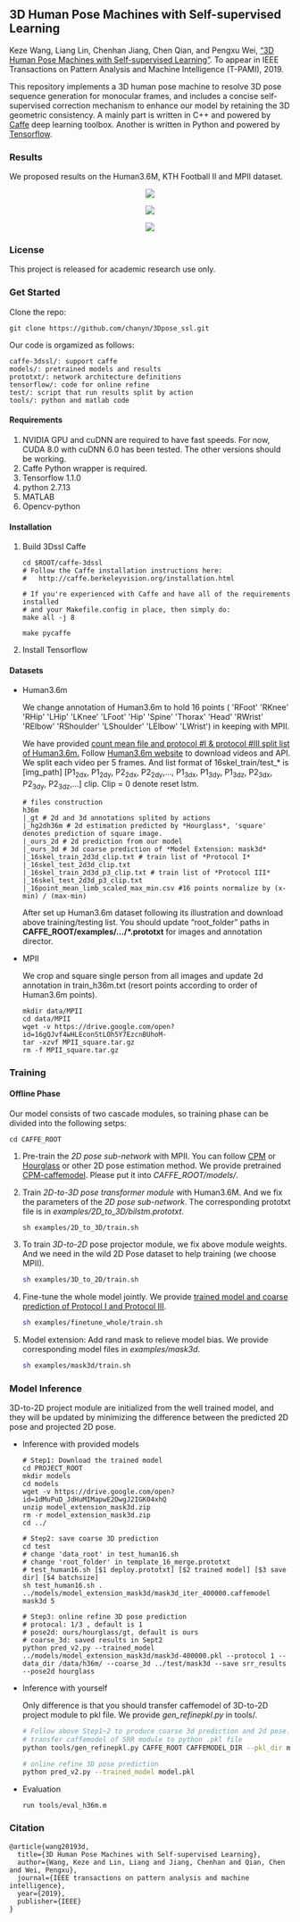 ## 3D Human Pose Machines with Self-supervised Learning

Keze Wang, Liang Lin, Chenhan Jiang, Chen Qian, and Pengxu Wei, [“3D Human Pose Machines with Self-supervised Learning”](https://arxiv.org/abs/1901.03798). To appear in IEEE Transactions on Pattern Analysis and Machine Intelligence (T-PAMI), 2019.

This repository implements a 3D human pose machine to resolve 3D pose sequence generation for monocular frames, and includes a concise self-supervised correction mechanism to enhance our model by retaining the 3D geometric consistency. A mainly part is written in C++ and powered by [Caffe](https://github.com/BVLC/caffe) deep learning toolbox. Another is written in Python and powered by [Tensorflow](https://github.com/tensorflow/tensorflow).

### Results

We proposed results on the Human3.6M, KTH Football II and MPII dataset.

<p align="center">
    <img src=http://www.sysu-hcp.net/wp-content/uploads/2019/01/WeChat-Screenshot_20190111210435.png>
</p>

<p align="center">
    <img src="http://www.sysu-hcp.net/wp-content/uploads/2019/01/WeChat-Screenshot_20190111210519.png">
</p>

<p align="center">
    <img src="http://www.sysu-hcp.net/wp-content/uploads/2019/01/WeChat-Screenshot_20190111210546.png">
</p>



### License

This project is released for academic research use only.

### Get Started

Clone the repo:

```
git clone https://github.com/chanyn/3Dpose_ssl.git
```

Our code is orgamized as follows:

```
caffe-3dssl/: support caffe
models/: pretrained models and results
prototxt/: network architecture definitions
tensorflow/: code for online refine 
test/: script that run results split by action 
tools/: python and matlab code 
```

#### Requirements

1. NVIDIA GPU and cuDNN are required to have fast speeds. For now, CUDA 8.0 with cuDNN 6.0 has been tested. The other versions should be working.
2. Caffe Python wrapper is required. 
3. Tensorflow 1.1.0
4. python 2.7.13
5. MATLAB
6. Opencv-python

#### Installation

1. Build 3Dssl Caffe

   ```
   cd $ROOT/caffe-3dssl
   # Follow the Caffe installation instructions here:
   #   http://caffe.berkeleyvision.org/installation.html
   
   # If you're experienced with Caffe and have all of the requirements installed
   # and your Makefile.config in place, then simply do:
   make all -j 8
   
   make pycaffe
   ```

2. Install Tensorflow

#### Datasets

+ Human3.6m

  We change annotation of Human3.6m to hold 16 points ( 'RFoot' 'RKnee' 'RHip' 'LHip' 'LKnee' 'LFoot' 'Hip' 'Spine' 'Thorax' 'Head' 'RWrist' 'RElbow'  'RShoulder' 'LShoulder' 'LElbow' 'LWrist') in keeping with MPII. 

  We have provided [count mean file and protocol #I & protocol #III split list of Human3.6m.](https://drive.google.com/open?id=1uXy_BdfS8nt6dghSI6gDqWmcB84_jl3o) Follow [Human3.6m website](http://vision.imar.ro/human3.6m/description.php) to download videos and API. We split each video per 5 frames.  And list format of 16skel_train/test_* is [img_path] [P1<sub>2dx</sub>, P1<sub>2dy</sub>, P2<sub>2dx</sub>, P2<sub>2dy</sub>,..., P1<sub>3dx</sub>, P1<sub>3dy</sub>, P1<sub>3dz</sub>, P2<sub>3dx</sub>, P2<sub>3dy</sub>, P2<sub>3dz</sub>,...] clip. Clip = 0 denote reset lstm.

  ```shell
  # files construction
  h36m
  |_gt # 2d and 3d annotations splited by actions
  |_hg2dh36m # 2d estimation predicted by *Hourglass*, 'square' denotes prediction of square image. 
  |_ours_2d # 2d prediction from our model
  |_ours_3d # 3d coarse prediction of *Model Extension: mask3d*
  |_16skel_train_2d3d_clip.txt # train list of *Protocol I*
  |_16skel_test_2d3d_clip.txt
  |_16skel_train_2d3d_p3_clip.txt # train list of *Protocol III*
  |_16skel_test_2d3d_p3_clip.txt
  |_16point_mean_limb_scaled_max_min.csv #16 points normalize by (x-min) / (max-min)
  ```

  After set up Human3.6m dataset following its illustration and download above training/testing list. You should update “root_folder” paths in **CAFFE_ROOT/examples/.../*.prototxt** for images and annotation director. 

+ MPII

  We crop and square single person from  all images and update 2d annotation in train_h36m.txt (resort points according to order of Human3.6m points).

  ```
  mkdir data/MPII
  cd data/MPII
  wget -v https://drive.google.com/open?id=16gQJvf4wHLEconStLOh5Y7EzcnBUhoM-
  tar -xzvf MPII_square.tar.gz
  rm -f MPII_square.tar.gz
  ```

  

### Training

#### Offline Phase

Our model consists of two cascade modules, so training phase can be divided into the following setps:

```
cd CAFFE_ROOT
```

1. Pre-train the *2D pose sub-network* with MPII. You can follow [CPM](https://arxiv.org/abs/1602.00134) or [Hourglass](https://arxiv.org/abs/1603.06937) or other 2D pose estimation method. We provide pretrained [CPM-caffemodel](https://drive.google.com/open?id=1fUfC7NWFbWOPmDPFBGu3iPFK8nO6PFIM). Please put it into *CAFFE_ROOT/models/*.

2. Train *2D-to-3D pose transformer module* with Human3.6M. And we fix the parameters of the *2D pose sub-network*. The corresponding prototxt file is in *examples/2D_to_3D/bilstm.prototxt*. 

   ```
   sh examples/2D_to_3D/train.sh
   ```

3. To train *3D-to-2D* pose projector module, we fix above module weights. And we need in the wild 2D Pose dataset to help training (we choose MPII).

   ```sh
   sh examples/3D_to_2D/train.sh
   ```

4. Fine-tune the whole model jointly. We provide [trained model and coarse prediction of Protocol I and Protocol III](https://drive.google.com/open?id=1DS50Na6fbTaG-mHVzFbINx9AE5Wgpqa6).

   ```sh
   sh examples/finetune_whole/train.sh
   ```

5. Model extension: Add rand mask to relieve model bias. We provide corresponding model files in *examples/mask3d*.

   ```sh
   sh examples/mask3d/train.sh
   ```



### Model Inference

3D-to-2D project module are initialized from the well trained model, and they will be updated by minimizing the difference between the predicted 2D pose and projected 2D pose.

+ Inference with provided models

  ```shell
  # Step1: Download the trained model
  cd PROJECT_ROOT
  mkdir models
  cd models
  wget -v https://drive.google.com/open?id=1dMuPuD_JdHuMIMapwE2DwgJ2IGK04xhQ
  unzip model_extension_mask3d.zip
  rm -r model_extension_mask3d.zip
  cd ../
  
  # Step2: save coarse 3D prediction
  cd test
  # change 'data_root' in test_human16.sh 
  # change 'root_folder' in template_16_merge.prototxt
  # test_human16.sh [$1 deploy.prototxt] [$2 trained model] [$3 save dir] [$4 batchsize]
  sh test_human16.sh . ../models/model_extension_mask3d/mask3d_iter_400000.caffemodel mask3d 5
  
  # Step3: online refine 3D pose prediction
  # protocal: 1/3 , default is 1
  # pose2d: ours/hourglass/gt, default is ours
  # coarse_3d: saved results in Sept2
  python pred_v2.py --trained_model ../models/model_extension_mask3d/mask3d-400000.pkl --protocol 1 --data_dir /data/h36m/ --coarse_3d ../test/mask3d --save srr_results --pose2d hourglass
  ```

  

+ Inference with yourself

  Only difference is that you should transfer caffemodel of 3D-to-2D project module to pkl file. We provide *gen_refinepkl.py* in tools/.

  ```sh
  # Follow above Step1~2 to produce coarse 3d prediction and 2d pose.
  # transfer caffemodel of SRR module to python .pkl file
  python tools/gen_refinepkl.py CAFFE_ROOT CAFFEMODEL_DIR --pkl_dir model.pkl
  
  # online refine 3D pose prediction
  python pred_v2.py --trained_model model.pkl
  ```

  

+ Evaluation

  ```
  run tools/eval_h36m.m
  ```



### Citation

```
@article{wang20193d,
  title={3D Human Pose Machines with Self-supervised Learning},
  author={Wang, Keze and Lin, Liang and Jiang, Chenhan and Qian, Chen and Wei, Pengxu},
  journal={IEEE transactions on pattern analysis and machine intelligence},
  year={2019},
  publisher={IEEE}
}
```

